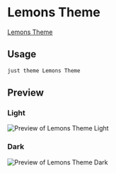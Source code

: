 # Lemons Theme

[Lemons Theme](https://mprojectscode.github.io/)

## Usage

```bash
just theme Lemons Theme
```

## Preview

### Light

![Preview of Lemons Theme Light](preview-light.png)

### Dark

![Preview of Lemons Theme Dark](preview-dark.png)
